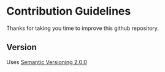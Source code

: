# Contribution Guidelines

Thanks for taking you time to improve this github repository.

## Version
Uses [Semantic Versioning 2.0.0](https://semver.org/)

